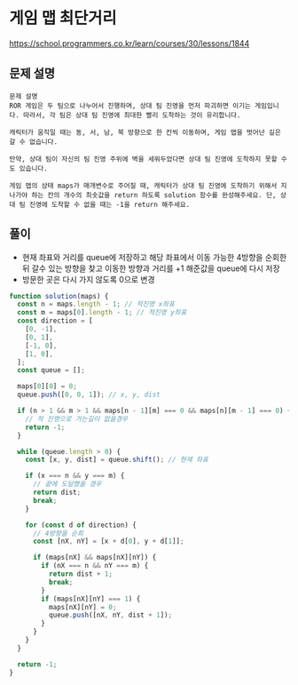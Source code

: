 # 게임 맵 최단거리

https://school.programmers.co.kr/learn/courses/30/lessons/1844

## 문제 설명

```
문제 설명
ROR 게임은 두 팀으로 나누어서 진행하며, 상대 팀 진영을 먼저 파괴하면 이기는 게임입니다. 따라서, 각 팀은 상대 팀 진영에 최대한 빨리 도착하는 것이 유리합니다.

캐릭터가 움직일 때는 동, 서, 남, 북 방향으로 한 칸씩 이동하며, 게임 맵을 벗어난 길은 갈 수 없습니다.

만약, 상대 팀이 자신의 팀 진영 주위에 벽을 세워두었다면 상대 팀 진영에 도착하지 못할 수도 있습니다.

게임 맵의 상태 maps가 매개변수로 주어질 때, 캐릭터가 상대 팀 진영에 도착하기 위해서 지나가야 하는 칸의 개수의 최솟값을 return 하도록 solution 함수를 완성해주세요. 단, 상대 팀 진영에 도착할 수 없을 때는 -1을 return 해주세요.

```

## 풀이

- 현재 좌표와 거리를 queue에 저장하고 해당 좌표에서 이동 가능한 4방향을 순회한뒤 갈수 있는 방향을 찾고 이동한 방향과 거리를 +1 해준값을 queue에 다시 저장
- 방문한 곳은 다시 가지 않도록 0으로 변경

```javascript
function solution(maps) {
  const n = maps.length - 1; // 적진영 x좌표
  const m = maps[0].length - 1; // 적진영 y좌표
  const direction = [
    [0, -1],
    [0, 1],
    [-1, 0],
    [1, 0],
  ];
  const queue = [];

  maps[0][0] = 0;
  queue.push([0, 0, 1]); // x, y, dist

  if (n > 1 && m > 1 && maps[n - 1][m] === 0 && maps[n][m - 1] === 0) {
    // 적 진영으로 가는길이 없을경우
    return -1;
  }

  while (queue.length > 0) {
    const [x, y, dist] = queue.shift(); // 현재 좌표

    if (x === n && y === m) {
      // 끝에 도달했을 경우
      return dist;
      break;
    }

    for (const d of direction) {
      // 4방향을 순회
      const [nX, nY] = [x + d[0], y + d[1]];

      if (maps[nX] && maps[nX][nY]) {
        if (nX === n && nY === m) {
          return dist + 1;
          break;
        }
        if (maps[nX][nY] === 1) {
          maps[nX][nY] = 0;
          queue.push([nX, nY, dist + 1]);
        }
      }
    }
  }

  return -1;
}
```
